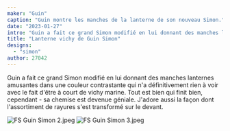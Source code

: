 ```yaml
---
maker: "Guin"
caption: "Guin montre les manches de la lanterne de son nouveau Simon."
date: "2023-01-27"
intro: "Guin a fait ce grand Simon modifié en lui donnant des manches lanternes amusantes dans une couleur contrastante qui n'a définitivement rien à voir avec le fait d'être à court de vichy marine. Tout est bien qui finit bien, cependant - sa chemise est devenue géniale. J'adore aussi la façon dont l'assortiment de rayures s'est transformé sur le devant."
title: "Lanterne vichy de Guin Simon"
designs:
  - "simon"
author: 27042
---
```


Guin a fait ce grand Simon modifié en lui donnant des manches lanternes amusantes dans une couleur contrastante qui n'a définitivement rien à voir avec le fait d'être à court de vichy marine. Tout est bien qui finit bien, cependant - sa chemise est devenue géniale. J'adore aussi la façon dont l'assortiment de rayures s'est transformé sur le devant.

![FS Guin Simon 2.jpeg](https://posts.freesewing.org/uploads/FS_Guin_Simon_2_aa197a569e.jpeg) ![FS Guin Simon 3.jpeg](https://posts.freesewing.org/uploads/FS_Guin_Simon_3_44be9f33d2.jpeg)

